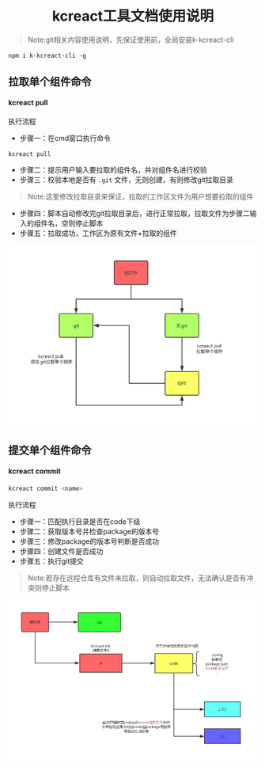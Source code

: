 <h1 align="center">kcreact工具文档使用说明</h1>

>Note:git相关内容使用说明，先保证使用前，全局安装k-kcreact-cli
```
npm i k-kcreact-cli -g
```

## 拉取单个组件命令

#### kcreact pull
执行流程
- 步骤一：在cmd窗口执行命令

```js
kcreact pull
```
- 步骤二：提示用户输入要拉取的组件名，并对组件名进行校验
- 步骤三：校验本地是否有 `.git` 文件，无则创建，有则修改git拉取目录
>Note:这里修改拉取目录来保证，拉取的工作区文件为用户想要拉取的组件
- 步骤四：脚本自动修改完git拉取目录后，进行正常拉取，拉取文件为步骤二输入的组件名，空则停止脚本
- 步骤五：拉取成功，工作区为原有文件+拉取的组件

<img src="./img/kcreact_pull.png?width=890">

## 提交单个组件命令

#### kcreact commit <name>
```js
kcreact commit <name>
```
执行流程
- 步骤一：匹配执行目录是否在code下级
- 步骤二：获取版本号并检查package的版本号
- 步骤三：修改package的版本号判断是否成功
- 步骤四：创建文件是否成功
- 步骤五：执行git提交
>Note:若存在远程仓库有文件未拉取，则自动拉取文件，无法确认是否有冲突则停止脚本

<img src="./img/kcreact目录结构.png?width=890">




